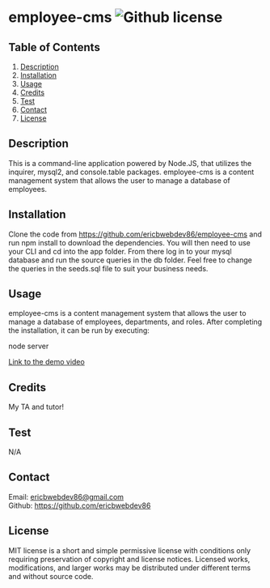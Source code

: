 # employee-cms  ![Github license](https://img.shields.io/badge/license-MIT-green.svg)


  ## Table of Contents
  1. [Description](#description)
  2. [Installation](#installation)
  3. [Usage](#usage)
  4. [Credits](#credits)
  5. [Test](#test)
  6. [Contact](#contact)
  7. [License](#license)
  

  ## Description
  This is a command-line application powered by Node.JS, that utilizes the inquirer, mysql2, and console.table packages. employee-cms is a content management system that allows the user to manage a database of employees.


  ## Installation
  Clone the code from https://github.com/ericbwebdev86/employee-cms and run npm install to download the dependencies. You will then need to use your CLI and cd into the app folder. From there log in to your mysql database and run the source queries in the db folder. Feel free to change the queries in the seeds.sql file to suit your business needs.
  

  ## Usage
  employee-cms is a content management system that allows the user to manage a database of employees, departments, and roles. After completing the installation, it can be run by executing:

  node server

  [Link to the demo video](https://youtu.be/tWRzxcnCEQY)

  ## Credits
  My TA and tutor!
  

  ## Test
  N/A


  ## Contact
  Email: ericbwebdev86@gmail.com   
  Github: https://github.com/ericbwebdev86 


  ## License
  MIT license is a short and simple permissive license with conditions only requiring preservation of copyright and license notices. Licensed works, modifications, and larger works may be distributed under different terms and without source code.
